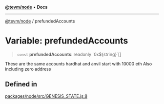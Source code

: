 [**@tevm/node**](../README.md) • **Docs**

***

[@tevm/node](../globals.md) / prefundedAccounts

# Variable: prefundedAccounts

> `const` **prefundedAccounts**: readonly \`0x$\{string\}\`[]

These are the same accounts hardhat and anvil start with 10000 eth
Also including zero address

## Defined in

[packages/node/src/GENESIS\_STATE.js:8](https://github.com/qbzzt/tevm-monorepo/blob/main/packages/node/src/GENESIS_STATE.js#L8)

